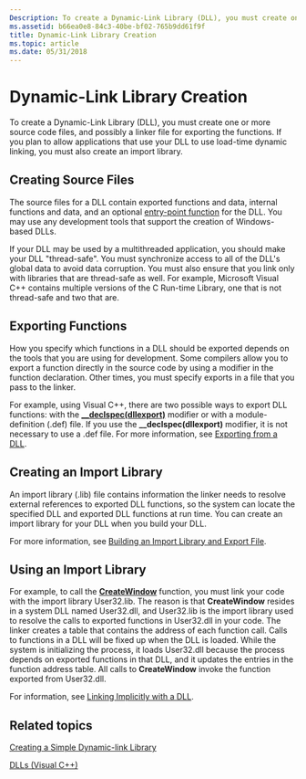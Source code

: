 ```yaml
---
Description: To create a Dynamic-Link Library (DLL), you must create one or more source code files, and possibly a linker file for exporting the functions.
ms.assetid: b66ea0e8-84c3-40be-bf02-765b9dd61f9f
title: Dynamic-Link Library Creation
ms.topic: article
ms.date: 05/31/2018
---
```


# Dynamic-Link Library Creation

To create a Dynamic-Link Library (DLL), you must create one or more source code files, and possibly a linker file for exporting the functions. If you plan to allow applications that use your DLL to use load-time dynamic linking, you must also create an import library.

## Creating Source Files

The source files for a DLL contain exported functions and data, internal functions and data, and an optional [entry-point function](dynamic-link-library-entry-point-function.md) for the DLL. You may use any development tools that support the creation of Windows-based DLLs.

If your DLL may be used by a multithreaded application, you should make your DLL "thread-safe". You must synchronize access to all of the DLL's global data to avoid data corruption. You must also ensure that you link only with libraries that are thread-safe as well. For example, Microsoft Visual C++ contains multiple versions of the C Run-time Library, one that is not thread-safe and two that are.

## Exporting Functions

How you specify which functions in a DLL should be exported depends on the tools that you are using for development. Some compilers allow you to export a function directly in the source code by using a modifier in the function declaration. Other times, you must specify exports in a file that you pass to the linker.

For example, using Visual C++, there are two possible ways to export DLL functions: with the [**\_\_declspec(dllexport)**](https://msdn.microsoft.com/en-us/library/3y1sfaz2(v=VS.71).aspx) modifier or with a module-definition (.def) file. If you use the **\_\_declspec(dllexport)** modifier, it is not necessary to use a .def file. For more information, see [Exporting from a DLL](https://go.microsoft.com/fwlink/p/?linkid=107023).

## Creating an Import Library

An import library (.lib) file contains information the linker needs to resolve external references to exported DLL functions, so the system can locate the specified DLL and exported DLL functions at run time. You can create an import library for your DLL when you build your DLL.

For more information, see [Building an Import Library and Export File](https://go.microsoft.com/fwlink/p/?linkid=145452).

## Using an Import Library

For example, to call the [**CreateWindow**](https://msdn.microsoft.com/library/ms632679(v=VS.85).aspx) function, you must link your code with the import library User32.lib. The reason is that **CreateWindow** resides in a system DLL named User32.dll, and User32.lib is the import library used to resolve the calls to exported functions in User32.dll in your code. The linker creates a table that contains the address of each function call. Calls to functions in a DLL will be fixed up when the DLL is loaded. While the system is initializing the process, it loads User32.dll because the process depends on exported functions in that DLL, and it updates the entries in the function address table. All calls to **CreateWindow** invoke the function exported from User32.dll.

For information, see [Linking Implicitly with a DLL](https://go.microsoft.com/fwlink/p/?linkid=145449).

## Related topics

<dl> <dt>

[Creating a Simple Dynamic-link Library](creating-a-simple-dynamic-link-library.md)
</dt> <dt>

[DLLs (Visual C++)](https://go.microsoft.com/fwlink/p/?linkid=111974)
</dt> </dl>

 

 




